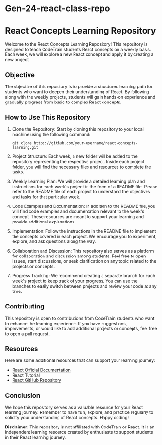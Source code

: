 # Gen-24-react-class-repo
# React Concepts Learning Repository

Welcome to the React Concepts Learning Repository! This repository is designed to teach CodeTrain students React concepts on a weekly basis. Each week, we will explore a new React concept and apply it by creating a new project.

## Objective

The objective of this repository is to provide a structured learning path for students who want to deepen their understanding of React. By following along with the weekly projects, students will gain hands-on experience and gradually progress from basic to complex React concepts.

## How to Use This Repository

1. Clone the Repository: Start by cloning this repository to your local machine using the following command:

   ```
   git clone https://github.com/your-username/react-concepts-learning.git
   ```

2. Project Structure: Each week, a new folder will be added to the repository representing the respective project. Inside each project folder, you will find the necessary files and resources to complete the tasks.

3. Weekly Learning Plan: We will provide a detailed learning plan and instructions for each week's project in the form of a README file. Please refer to the README file of each project to understand the objectives and tasks for that particular week.

4. Code Examples and Documentation: In addition to the README file, you will find code examples and documentation relevant to the week's concept. These resources are meant to support your learning and provide additional explanations.

5. Implementation: Follow the instructions in the README file to implement the concepts covered in each project. We encourage you to experiment, explore, and ask questions along the way.

6. Collaboration and Discussion: This repository also serves as a platform for collaboration and discussion among students. Feel free to open issues, start discussions, or seek clarification on any topic related to the projects or concepts.

7. Progress Tracking: We recommend creating a separate branch for each week's project to keep track of your progress. You can use the branches to easily switch between projects and review your code at any time.

## Contributing

This repository is open to contributions from CodeTrain students who want to enhance the learning experience. If you have suggestions, improvements, or would like to add additional projects or concepts, feel free to open a pull request.

## Resources

Here are some additional resources that can support your learning journey:

- [React Official Documentation](https://reactjs.org/docs/)
- [React Tutorial](https://reactjs.org/tutorial/tutorial.html)
- [React GitHub Repository](https://github.com/facebook/react)

## Conclusion

We hope this repository serves as a valuable resource for your React learning journey. Remember to have fun, explore, and practice regularly to solidify your understanding of React concepts. Happy coding!

**Disclaimer:** This repository is not affiliated with CodeTrain or React. It is an independent learning resource created by enthusiasts to support students in their React learning journey.
